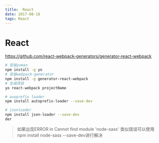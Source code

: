 ```yaml
---
title:  React
date: 2017-08-18
tags: React
---
```


# React

https://github.com/react-webpack-generators/generator-react-webpack
```bash
# 安装yoman
npm install -g yo
# 安装webpack-generator
npm install -g generator-react-webpack
# 生成项目
yo react-webpack projectName

# auoprefix loader
npm install autoprefix-loader --save-dev

# jsonloader
npm install json-loader --save-dev
der

```

> 如果出现ERROR in Cannot find module 'node-sass' 类似错误可以使用 npm install node-sass --save-dev进行解决